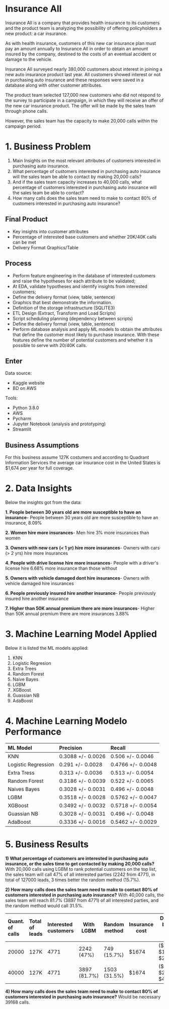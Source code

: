 # Insurance All

Insurance All is a company that provides health insurance to its customers and the product team is analyzing the possibility of offering policyholders a new product: a car insurance.

As with health insurance, customers of this new car insurance plan must pay an amount annually to Insurance All in order to obtain an amount insured by the company, destined to the costs of an eventual accident or damage to the vehicle.

Insurance All surveyed nearly 380,000 customers about interest in joining a new auto insurance product last year. All customers showed interest or not in purchasing auto insurance and these responses were saved in a database along with other customer attributes.

The product team selected 127,000 new customers who did not respond to the survey to participate in a campaign, in which they will receive an offer of the new car insurance product. The offer will be made by the sales team through phone calls.

However, the sales team has the capacity to make 20,000 calls within the campaign period.


# 1. Business Problem

1) Main Insights on the most relevant attributes of customers interested in purchasing auto insurance.
2) What percentage of customers interested in purchasing auto insurance will the sales team be able to contact by making 20,000 calls?
3) And if the sales team capacity increases to 40,000 calls, what percentage of customers interested in purchasing auto insurance will the sales team be able to contact?
4) How many calls does the sales team need to make to contact 80% of customers interested in purchasing auto insurance?

## Final Product

- Key insights into customer attributes
- Percentage of interested base customers and whether 20K/40K calls can be met
- Delivery Format Graphics/Table

## Process

- Perform feature engineering in the database of interested customers and raise the hypotheses for each attribute to be validated;
- At EDA, validate hypotheses and identify insights from interested customers;
- Define the delivery format (view, table, sentence)
- Graphics that best demonstrate the information.
- Definition of the storage infrastructure (SQLITE3)
- ETL Design (Extract, Transform and Load Scripts)
- Script scheduling planning (dependency between scripts)
- Define the delivery format (view, table, sentence)
- Perform database analysis and apply ML models to obtain the attributes that define the customer most likely to purchase insurance. With these features define the number of potential customers and whether it is possible to serve with 20/40K calls.

## Enter

Data source:

- Kaggle website
- BD on AWS

Tools:

- Python 3.8.0
- AWS
- Pycharm
- Jupyter Notebook (analysis and prototyping)
- Streamlit

## Business Assumptions

For this business assume 127K costumers and according to Quadrant Information Services the average car insurance cost in the United States is $1,674 per year for full coverage.


# 2. Data Insights

Below the insights got from the data:

**1. People between 30 years old are more susceptible to have an insurance**- People between 30 years old are more susceptible to have an insurance, 8.09%

**2. Women hire more insurances**- Men hire 3% more insurances than women

**3. Owners with new cars (< 1 yr) hire more insurances**- Owners with cars (> 2 yrs) hire more insurances

**4. People with drive license hire more insurances**- People with a driver's license hire 6.68% more insurance than those without

**5. Owners with vehicle damaged dont hire insurances**- Owners with vehicle damaged hire insurances

**6. People previously insured hire another insurance**- People previously insured hire another insurance

**7. Higher than 50K annual premium there are more insurances**- Higher than 50K annual premium there are more insurances 3.88%


# 3. Machine Learning Model Applied

Below it is listed the ML models applied:
1) KNN
2) Logistic Regresion
3) Extra Trees
4) Random Forest
5) Naive Bayes
6) LGBM
7) XGBoost
8) Guassian NB
9) AdaBoost


# 4. Machine Learning Modelo Performance

| ML Model                | Precision               | Recall             |
|:------------------------|:------------------------|:-------------------|
| KNN                     | 0.3088 +/- 0.0026	      | 0.506 +/- 0.0046   |
| Logistic Regression     | 0.291 +/- 0.0028        | 0.4766 +/- 0.0048  |
| Extra Tress             | 0.313 +/- 0.0036	      | 0.513 +/- 0.0054   | 
| Random Forest           | 0.3186 +/- 0.0039	      | 0.522 +/- 0.0065   |        
| Naives Bayes            | 0.3028 +/- 0.0031	      | 0.496 +/- 0.0048   |
| LGBM                    | 0.3518 +/- 0.0028	      | 0.5762 +/- 0.0047  |
| XGBoost                 | 0.3492 +/- 0.0032	      | 0.5718 +/- 0.0054  |
| Guassian NB             | 0.3028 +/- 0.0031	      | 0.496 +/- 0.0048   |
| AdaBoost                | 0.3336 +/- 0.0016	      | 0.5462 +/- 0.0029  |


# 5. Business Results

**1) What percentage of customers are interested in purchasing auto insurance, or the sales time to get contacted by making 20,000 calls?**
With 20,000 calls using LGBM to rank potential customers on the top list, the sales team will call 47% of all interested parties (2242 from 4771), in total of 127000 leads, 3 times better the random method (15.7%).

**2) How many calls does the sales team need to make to contact 80% of customers interested in purchasing auto insurance?**
With 40,000 calls, the sales team will reach 81.7% (3897 from 4771) of all interested parties, and the random method would call 31.5%.

| Quant. of calls      | Total of leads          | Interested customers     | With LGBM      | Random method   | Insurance cost   | Difference between ML vs random   |
|:---------------------|:------------------------|:-------------------------|----------------|-----------------|------------------|-----------------------------------|
| 20000                | 127K             	     | 4771                     | 2242 (47%)     | 749 (15.7%)     | $1674            | ($3,753M - $1,253M) = $2,499,282  |
| 40000                | 127K             	     | 4771                     | 3897 (81.7%)   | 1503 (31.5%)    | $1674            | ($6,523M - $2,516M) = $4,007,556  |

**4) How many calls does the sales team need to make to contact 80% of customers interested in purchasing auto insurance?**
Would be necessary 39168 calls.

